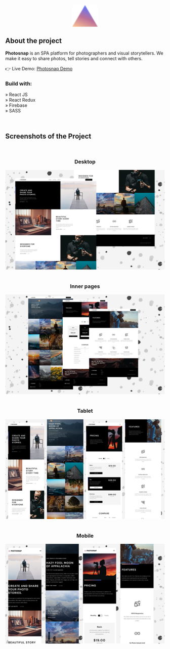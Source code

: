 <div align='center'><img style="width:16%" src='src/assets/logo.svg'/></div>

<h2>About the project</h2>

<p><b>Photosnap</b> is an SPA platform for photographers and visual storytellers. We make it easy to share photos, tell stories and connect with others. </p>

👉 Live Demo: <a href='https://photosnap-irinakruglova.vercel.app/'>Photosnap Demo</a>

<h3>Build with:</h3>

» React JS <br>
» React Redux <br>
» Firebase <br>
» SASS <br>

<br>

<h2>Screenshots of the Project</h2>
<br>
<h3 align='center'>Desktop</h3>

<div align='center'>
<img src='./preview/preview-desktop.png'/>
</div>

<br>
<h3 align='center'>Inner pages</h3>

<div align='center'>
<img src='./preview/preview-inner-desktop.png'/>
</div>

<br>
<h3 align='center'>Tablet</h3>

<div align='center'>
<img src='./preview/preview-tablet.png'/>
</div>
<br>
<h3 align='center'>Mobile</h3>

<div align='center'>
<img src='./preview/preview-mobile.png'/>
</div>
